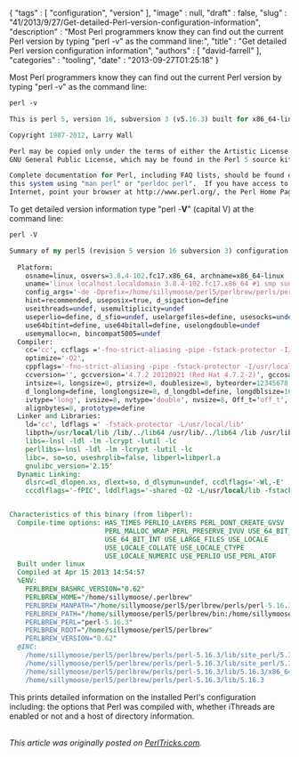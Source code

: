 {
   "tags" : [
      "configuration",
      "version"
   ],
   "image" : null,
   "draft" : false,
   "slug" : "41/2013/9/27/Get-detailed-Perl-version-configuration-information",
   "description" : "Most Perl programmers know they can find out the current Perl version by typing \"perl -v\" as the command line:",
   "title" : "Get detailed Perl version configuration information",
   "authors" : [
      "david-farrell"
   ],
   "categories" : "tooling",
   "date" : "2013-09-27T01:25:18"
}


Most Perl programmers know they can find out the current Perl version by typing "perl -v" as the command line:

```perl
perl -v

This is perl 5, version 16, subversion 3 (v5.16.3) built for x86_64-linux

Copyright 1987-2012, Larry Wall

Perl may be copied only under the terms of either the Artistic License or the
GNU General Public License, which may be found in the Perl 5 source kit.

Complete documentation for Perl, including FAQ lists, should be found on
this system using "man perl" or "perldoc perl".  If you have access to the
Internet, point your browser at http://www.perl.org/, the Perl Home Page.
```

To get detailed version information type "perl -**V**" (capital V) at the command line:

```perl
perl -V

Summary of my perl5 (revision 5 version 16 subversion 3) configuration:
   
  Platform:
    osname=linux, osvers=3.8.4-102.fc17.x86_64, archname=x86_64-linux
    uname='linux localhost.localdomain 3.8.4-102.fc17.x86_64 #1 smp sun mar 24 13:09:09 utc 2013 x86_64 x86_64 x86_64 gnulinux '
    config_args='-de -Dprefix=/home/sillymoose/perl5/perlbrew/perls/perl-5.16.3 -Aeval:scriptdir=/home/sillymoose/perl5/perlbrew/perls/perl-5.16.3/bin'
    hint=recommended, useposix=true, d_sigaction=define
    useithreads=undef, usemultiplicity=undef
    useperlio=define, d_sfio=undef, uselargefiles=define, usesocks=undef
    use64bitint=define, use64bitall=define, uselongdouble=undef
    usemymalloc=n, bincompat5005=undef
  Compiler:
    cc='cc', ccflags ='-fno-strict-aliasing -pipe -fstack-protector -I/usr/local/include -D_LARGEFILE_SOURCE -D_FILE_OFFSET_BITS=64',
    optimize='-O2',
    cppflags='-fno-strict-aliasing -pipe -fstack-protector -I/usr/local/include'
    ccversion='', gccversion='4.7.2 20120921 (Red Hat 4.7.2-2)', gccosandvers=''
    intsize=4, longsize=8, ptrsize=8, doublesize=8, byteorder=12345678
    d_longlong=define, longlongsize=8, d_longdbl=define, longdblsize=16
    ivtype='long', ivsize=8, nvtype='double', nvsize=8, Off_t='off_t', lseeksize=8
    alignbytes=8, prototype=define
  Linker and Libraries:
    ld='cc', ldflags =' -fstack-protector -L/usr/local/lib'
    libpth=/usr/local/lib /lib/../lib64 /usr/lib/../lib64 /lib /usr/lib /lib64 /usr/lib64 /usr/local/lib64
    libs=-lnsl -ldl -lm -lcrypt -lutil -lc
    perllibs=-lnsl -ldl -lm -lcrypt -lutil -lc
    libc=, so=so, useshrplib=false, libperl=libperl.a
    gnulibc_version='2.15'
  Dynamic Linking:
    dlsrc=dl_dlopen.xs, dlext=so, d_dlsymun=undef, ccdlflags='-Wl,-E'
    cccdlflags='-fPIC', lddlflags='-shared -O2 -L/usr/local/lib -fstack-protector'


Characteristics of this binary (from libperl): 
  Compile-time options: HAS_TIMES PERLIO_LAYERS PERL_DONT_CREATE_GVSV
                        PERL_MALLOC_WRAP PERL_PRESERVE_IVUV USE_64_BIT_ALL
                        USE_64_BIT_INT USE_LARGE_FILES USE_LOCALE
                        USE_LOCALE_COLLATE USE_LOCALE_CTYPE
                        USE_LOCALE_NUMERIC USE_PERLIO USE_PERL_ATOF
  Built under linux
  Compiled at Apr 15 2013 14:54:57
  %ENV:
    PERLBREW_BASHRC_VERSION="0.62"
    PERLBREW_HOME="/home/sillymoose/.perlbrew"
    PERLBREW_MANPATH="/home/sillymoose/perl5/perlbrew/perls/perl-5.16.3/man"
    PERLBREW_PATH="/home/sillymoose/perl5/perlbrew/bin:/home/sillymoose/perl5/perlbrew/perls/perl-5.16.3/bin"
    PERLBREW_PERL="perl-5.16.3"
    PERLBREW_ROOT="/home/sillymoose/perl5/perlbrew"
    PERLBREW_VERSION="0.62"
  @INC:
    /home/sillymoose/perl5/perlbrew/perls/perl-5.16.3/lib/site_perl/5.16.3/x86_64-linux
    /home/sillymoose/perl5/perlbrew/perls/perl-5.16.3/lib/site_perl/5.16.3
    /home/sillymoose/perl5/perlbrew/perls/perl-5.16.3/lib/5.16.3/x86_64-linux
    /home/sillymoose/perl5/perlbrew/perls/perl-5.16.3/lib/5.16.3
```

This prints detailed information on the installed Perl's configuration including: the options that Perl was compiled with, whether iThreads are enabled or not and a host of directory information.

\
*This article was originally posted on [PerlTricks.com](http://perltricks.com).*
